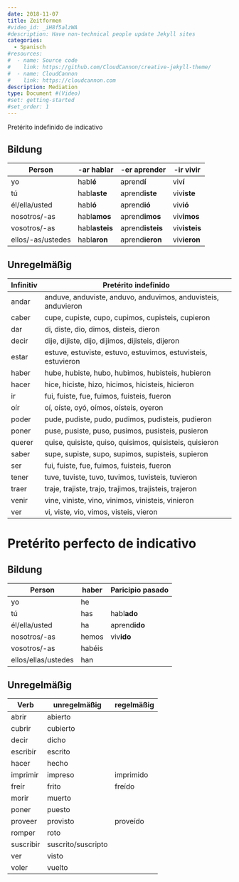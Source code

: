 ```yaml
---
date: 2018-11-07
title: Zeitformen
#video_id: _iH8f5alzWA
#description: Have non-technical people update Jekyll sites
categories:
  - Spanisch
#resources:
#  - name: Source code
#    link: https://github.com/CloudCannon/creative-jekyll-theme/
#  - name: CloudCannon
#    link: https://cloudcannon.com
description: Mediation
type: Document #(Video)
#set: getting-started
#set_order: 1
---
```


 Pretérito indefinido de indicativo

## Bildung

| Person            | -ar hablar     | -er aprender     | -ir vivir     |
| ----------------- | -------------- | ---------------- | ------------- |
| yo                | habl**é**      | aprend**í**      | viv**í**      |
| tú                | habl**aste**   | aprend**iste**   | viv**iste**   |
| él/ella/usted     | habl**ó**      | aprend**ió**     | viv**ió**     |
| nosotros/-as      | habl**amos**   | aprend**imos**   | viv**imos**   |
| vosotros/-as      | habl**asteis** | aprend**isteis** | viv**isteis** |
| ellos/-as/ustedes | habl**aron**   | aprend**ieron**  | viv**ieron**  |

## Unregelmäßig

| Infinitiv | Pretérito indefinido                                         |
| --------- | ------------------------------------------------------------ |
| andar     | anduve, anduviste, anduvo, anduvimos, anduvisteis, anduvieron |
| caber     | cupe, cupiste, cupo, cupimos, cupisteis, cupieron            |
| dar       | di, diste, dio, dimos, disteis, dieron                       |
| decir     | dije, dijiste, dijo, dijimos, dijisteis, dijeron             |
| estar     | estuve, estuviste, estuvo, estuvimos, estuvisteis, estuvieron |
| haber     | hube, hubiste, hubo, hubimos, hubisteis, hubieron            |
| hacer     | hice, hiciste, hizo, hicimos, hicisteis, hicieron            |
| ir        | fui, fuiste, fue, fuimos, fuisteis, fueron                   |
| oír       | oí, oíste, oyó, oímos, oísteis, oyeron                       |
| poder     | pude, pudiste, pudo, pudimos, pudisteis, pudieron            |
| poner     | puse, pusiste, puso, pusimos, pusisteis, pusieron            |
| querer    | quise, quisiste, quiso, quisimos, quisisteis, quisieron      |
| saber     | supe, supiste, supo, supimos, supisteis, supieron            |
| ser       | fui, fuiste, fue, fuimos, fuisteis, fueron                   |
| tener     | tuve, tuviste, tuvo, tuvimos, tuvisteis, tuvieron            |
| traer     | traje, trajiste, trajo, trajimos, trajisteis, trajeron       |
| venir     | vine, viniste, vino, vinimos, vinisteis, vinieron            |
| ver       | vi, viste, vio, vimos, visteis, vieron                       |

# Pretérito perfecto de indicativo

## Bildung

Person | haber | Paricipio pasado
--------- | ------- | ---------------------
yo | he | |
tú | has | habl**ado**
él/ella/usted | ha | aprend**ido**
nosotros/-as | hemos | viv**ido**
vosotros/-as | habéis | |
ellos/ellas/ustedes | han | |

## Unregelmäßig

Verb | unregelmäßig | regelmäßig
--- | --- | ---
abrir | abierto |
cubrir | cubierto |
decir | dicho |
escribir | escrito |
hacer | hecho |
imprimir | impreso | imprimido
freír | frito | freído
morir | muerto |
poner | puesto
proveer | provisto | proveído
romper | roto |
suscribir | suscrito/suscripto |
ver | visto |
voler | vuelto |
